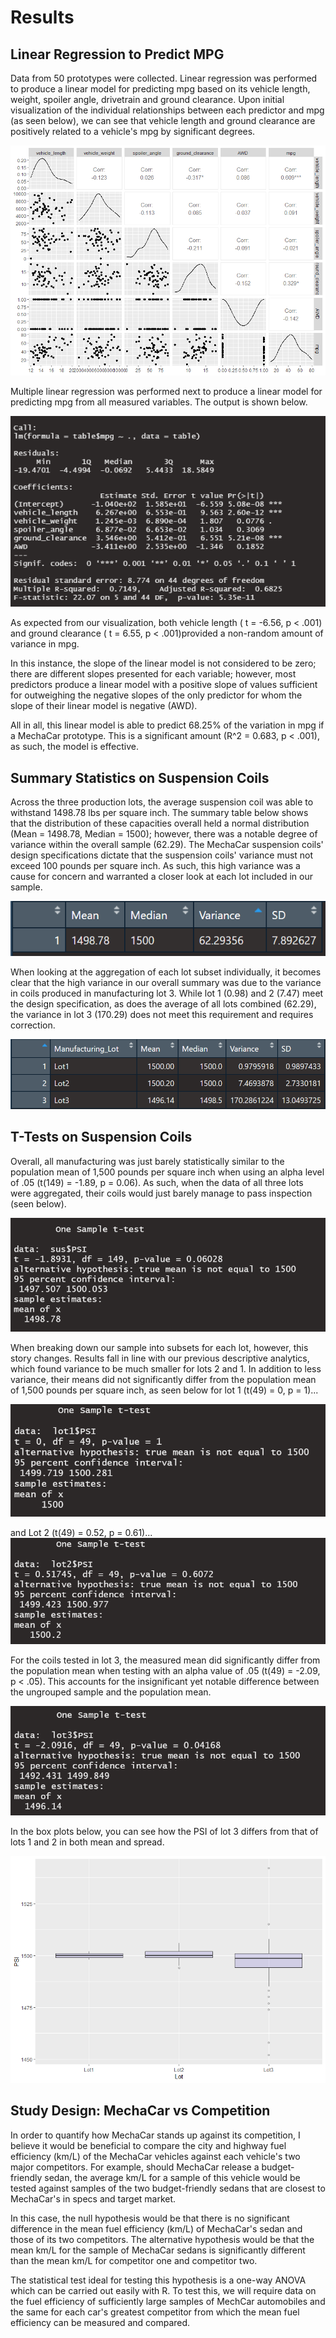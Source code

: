# Results

## Linear Regression to Predict MPG
Data from 50 prototypes were collected. Linear regression was performed to produce a linear model for predicting mpg based on its vehicle length, weight, spoiler angle, drivetrain and ground clearance. 
Upon initial visualization of the individual relationships between each predictor and mpg (as seen below), we can see that vehicle length and ground clearance are positively related to a vehicle's mpg by significant degrees. 

![predicting MPG viz](output/predicting_MPG_viz.png)

Multiple linear regression was performed next to produce a linear model for predicting mpg from all measured variables. The output is shown below. 

![predicting MPG](output/predicting_MPG.PNG)

As expected from our visualization, both vehicle length ( t = -6.56, p < .001) and ground clearance ( t = 6.55, p < .001)provided a non-random amount of variance in mpg. 

In this instance, the slope of the linear model is not considered to be zero; there are different slopes presented for each variable; however, most predictors produce a linear model with a positive slope of values sufficient for outweighing the negative slopes of the only predictor for whom the slope of their linear model is negative (AWD). 

All in all, this linear model is able to predict 68.25% of the variation in mpg if a MechaCar prototype. This is a significant amount (R^2 = 0.683, p < .001), as such, the model is effective. 

## Summary Statistics on Suspension Coils
Across the three production lots, the average suspension coil was able to withstand 1498.78 lbs per square inch. The summary table below shows that the distribution of these capacities overall held a normal distribution (Mean = 1498.78, Median = 1500); however, there was a notable degree of variance within the overall sample (62.29). The MechaCar suspension coils' design specifications dictate that the suspension coils' variance must not exceed 100 pounds per square inch. As such, this high variance was a cause for concern and warranted a closer look at each lot included in our sample. 

![PSI summary](output/PSI_summary.PNG)

When looking at the aggregation of each lot subset individually, it becomes clear that the high variance in our overall summary was due to the variance in coils produced in manufacturing lot 3. While lot 1 (0.98) and 2 (7.47)  meet the design specification, as does the average of all lots combined (62.29), the variance in lot 3 (170.29) does not meet this requirement and requires correction. 

![PSI grouped summary](output/PSI_grouped_summary.PNG)

## T-Tests on Suspension Coils

Overall, all manufacturing was just barely statistically similar to the population mean of 1,500 pounds per square inch when using an alpha level of .05 (t(149) = -1.89, p = 0.06). As such, when the data of all three lots were aggregated, their coils would just barely manage to pass inspection (seen below). 

![overall t-test](output/overall_t_test.PNG)

When breaking down our sample into subsets for each lot, however, this story changes. Results fall in line with our previous descriptive analytics, which found variance to be much smaller for lots 2 and 1. In addition to less variance, their means did not significantly differ from the population mean of 1,500 pounds per square inch, as seen below for lot 1 (t(49) = 0, p = 1)...

![lot1 t-test](output/lot1_t_test.PNG)

and Lot 2 (t(49) = 0.52, p = 0.61)...
![lot2 t-test](output/lot2_t_test.PNG)

For the coils tested in lot 3, the measured mean did significantly differ from the population mean when testing with an alpha value of .05 (t(49) = -2.09, p < .05). This accounts for the insignificant yet notable difference between the ungrouped sample and the population mean. 

![lot3 t-test](output/lot3_t_test.PNG)

In the box plots below, you can see how the PSI of lot 3 differs from that of lots 1 and 2 in both mean and spread. 

![suspension coil boxplots](output/sus_coil_boxplots.png)

## Study Design: MechaCar vs Competition
In order to quantify how MechaCar stands up against its competition, I believe it would be beneficial to compare the city and highway fuel efficiency (km/L) of the MechaCar vehicles against each vehicle's two major competitors. For example, should MechaCar release a budget-friendly sedan, the average km/L for a sample of this vehicle would be tested against samples of the two budget-friendly sedans that are closest to MechaCar's in specs and target market. 

In this case, the null hypothesis would be that there is no significant difference in the mean fuel efficiency (km/L) of MechaCar's sedan and those of its two competitors. The alternative hypothesis would be that the mean km/L for the sample of MechaCar sedans is significantly different than the mean km/L for competitor one and competitor two. 

The statistical test ideal for testing this hypothesis is a one-way ANOVA which can be carried out easily with R. To test this, we will require data on the fuel efficiency of sufficiently large samples of MechCar automobiles and the same for each car's greatest competitor from which the mean fuel efficiency can be measured and compared. 
